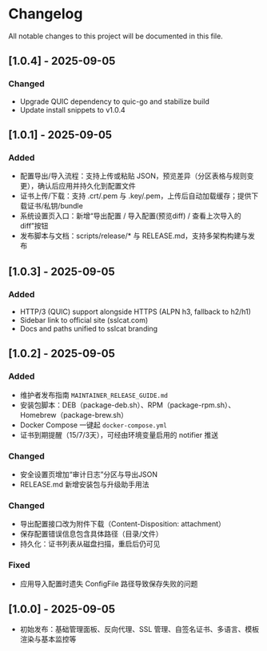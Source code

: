 # Changelog

All notable changes to this project will be documented in this file.

## [1.0.4] - 2025-09-05
### Changed
- Upgrade QUIC dependency to quic-go and stabilize build
- Update install snippets to v1.0.4

## [1.0.1] - 2025-09-05
### Added
- 配置导出/导入流程：支持上传或粘贴 JSON，预览差异（分区表格与规则变更），确认后应用并持久化到配置文件
- 证书上传/下载：支持 .crt/.pem 与 .key/.pem，上传后自动加载缓存；提供下载证书/私钥/bundle
- 系统设置页入口：新增“导出配置 / 导入配置(预览diff) / 查看上次导入的diff”按钮
- 发布脚本与文档：scripts/release/* 与 RELEASE.md，支持多架构构建与发布

## [1.0.3] - 2025-09-05
### Added
- HTTP/3 (QUIC) support alongside HTTPS (ALPN h3, fallback to h2/h1)
- Sidebar link to official site (sslcat.com)
- Docs and paths unified to sslcat branding

## [1.0.2] - 2025-09-05
### Added
- 维护者发布指南 `MAINTAINER_RELEASE_GUIDE.md`
- 安装包脚本：DEB（package-deb.sh）、RPM（package-rpm.sh）、Homebrew（package-brew.sh）
- Docker Compose 一键起 `docker-compose.yml`
- 证书到期提醒（15/7/3天），可经由环境变量启用的 notifier 推送

### Changed
- 安全设置页增加“审计日志”分区与导出JSON
- RELEASE.md 新增安装包与升级助手用法

### Changed
- 导出配置接口改为附件下载（Content-Disposition: attachment）
- 保存配置错误信息包含具体路径（目录/文件）
- 持久化：证书列表从磁盘扫描，重启后仍可见

### Fixed
- 应用导入配置时遗失 ConfigFile 路径导致保存失败的问题

## [1.0.0] - 2025-09-05
- 初始发布：基础管理面板、反向代理、SSL 管理、自签名证书、多语言、模板渲染与基本监控等
